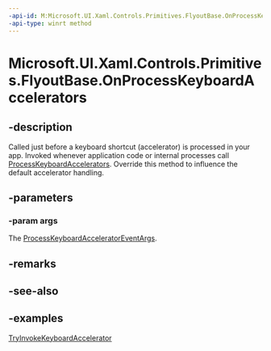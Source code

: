 ```yaml
---
-api-id: M:Microsoft.UI.Xaml.Controls.Primitives.FlyoutBase.OnProcessKeyboardAccelerators(Microsoft.UI.Xaml.Input.ProcessKeyboardAcceleratorEventArgs)
-api-type: winrt method
---
```


<!-- Method syntax.
virtual protected void FlyoutBase.OnProcessKeyboardAccelerators(ProcessKeyboardAcceleratorEventArgs args)
-->

# Microsoft.UI.Xaml.Controls.Primitives.FlyoutBase.OnProcessKeyboardAccelerators

## -description
Called just before a keyboard shortcut (accelerator) is processed in your app. Invoked whenever application code or internal processes call [ProcessKeyboardAccelerators](../microsoft.ui.xaml/uielement_processkeyboardaccelerators.md). Override this method to influence the default accelerator handling.

## -parameters
### -param args
The [ProcessKeyboardAcceleratorEventArgs](..\microsoft.ui.xaml.input\processkeyboardacceleratoreventargs.md).

## -remarks

## -see-also

## -examples
[TryInvokeKeyboardAccelerator](flyoutbase_tryinvokekeyboardaccelerator_236549054.md)

